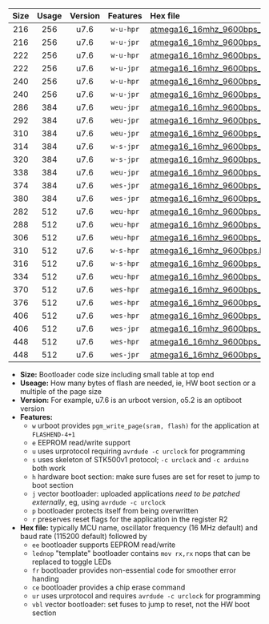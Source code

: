 |Size|Usage|Version|Features|Hex file|
|:-:|:-:|:-:|:-:|:--|
|216|256|u7.6|`w-u-hpr`|[atmega16_16mhz_9600bps_ur.hex](https://raw.githubusercontent.com/stefanrueger/urboot/main/atmega16_16mhz_9600bps_ur.hex)|
|216|256|u7.6|`w-u-jpr`|[atmega16_16mhz_9600bps_ur_vbl.hex](https://raw.githubusercontent.com/stefanrueger/urboot/main/atmega16_16mhz_9600bps_ur_vbl.hex)|
|222|256|u7.6|`w-u-hpr`|[atmega16_16mhz_9600bps_lednop_ur.hex](https://raw.githubusercontent.com/stefanrueger/urboot/main/atmega16_16mhz_9600bps_lednop_ur.hex)|
|222|256|u7.6|`w-u-jpr`|[atmega16_16mhz_9600bps_lednop_ur_vbl.hex](https://raw.githubusercontent.com/stefanrueger/urboot/main/atmega16_16mhz_9600bps_lednop_ur_vbl.hex)|
|240|256|u7.6|`w-u-hpr`|[atmega16_16mhz_9600bps_lednop_fr_ur.hex](https://raw.githubusercontent.com/stefanrueger/urboot/main/atmega16_16mhz_9600bps_lednop_fr_ur.hex)|
|240|256|u7.6|`w-u-jpr`|[atmega16_16mhz_9600bps_lednop_fr_ur_vbl.hex](https://raw.githubusercontent.com/stefanrueger/urboot/main/atmega16_16mhz_9600bps_lednop_fr_ur_vbl.hex)|
|286|384|u7.6|`weu-jpr`|[atmega16_16mhz_9600bps_ee_ur_vbl.hex](https://raw.githubusercontent.com/stefanrueger/urboot/main/atmega16_16mhz_9600bps_ee_ur_vbl.hex)|
|292|384|u7.6|`weu-jpr`|[atmega16_16mhz_9600bps_ee_lednop_ur_vbl.hex](https://raw.githubusercontent.com/stefanrueger/urboot/main/atmega16_16mhz_9600bps_ee_lednop_ur_vbl.hex)|
|310|384|u7.6|`weu-jpr`|[atmega16_16mhz_9600bps_ee_lednop_fr_ur_vbl.hex](https://raw.githubusercontent.com/stefanrueger/urboot/main/atmega16_16mhz_9600bps_ee_lednop_fr_ur_vbl.hex)|
|314|384|u7.6|`w-s-jpr`|[atmega16_16mhz_9600bps_vbl.hex](https://raw.githubusercontent.com/stefanrueger/urboot/main/atmega16_16mhz_9600bps_vbl.hex)|
|320|384|u7.6|`w-s-jpr`|[atmega16_16mhz_9600bps_lednop_vbl.hex](https://raw.githubusercontent.com/stefanrueger/urboot/main/atmega16_16mhz_9600bps_lednop_vbl.hex)|
|338|384|u7.6|`weu-jpr`|[atmega16_16mhz_9600bps_ee_lednop_fr_ce_ur_vbl.hex](https://raw.githubusercontent.com/stefanrueger/urboot/main/atmega16_16mhz_9600bps_ee_lednop_fr_ce_ur_vbl.hex)|
|374|384|u7.6|`wes-jpr`|[atmega16_16mhz_9600bps_ee_vbl.hex](https://raw.githubusercontent.com/stefanrueger/urboot/main/atmega16_16mhz_9600bps_ee_vbl.hex)|
|380|384|u7.6|`wes-jpr`|[atmega16_16mhz_9600bps_ee_lednop_vbl.hex](https://raw.githubusercontent.com/stefanrueger/urboot/main/atmega16_16mhz_9600bps_ee_lednop_vbl.hex)|
|282|512|u7.6|`weu-hpr`|[atmega16_16mhz_9600bps_ee_ur.hex](https://raw.githubusercontent.com/stefanrueger/urboot/main/atmega16_16mhz_9600bps_ee_ur.hex)|
|288|512|u7.6|`weu-hpr`|[atmega16_16mhz_9600bps_ee_lednop_ur.hex](https://raw.githubusercontent.com/stefanrueger/urboot/main/atmega16_16mhz_9600bps_ee_lednop_ur.hex)|
|306|512|u7.6|`weu-hpr`|[atmega16_16mhz_9600bps_ee_lednop_fr_ur.hex](https://raw.githubusercontent.com/stefanrueger/urboot/main/atmega16_16mhz_9600bps_ee_lednop_fr_ur.hex)|
|310|512|u7.6|`w-s-hpr`|[atmega16_16mhz_9600bps.hex](https://raw.githubusercontent.com/stefanrueger/urboot/main/atmega16_16mhz_9600bps.hex)|
|316|512|u7.6|`w-s-hpr`|[atmega16_16mhz_9600bps_lednop.hex](https://raw.githubusercontent.com/stefanrueger/urboot/main/atmega16_16mhz_9600bps_lednop.hex)|
|334|512|u7.6|`weu-hpr`|[atmega16_16mhz_9600bps_ee_lednop_fr_ce_ur.hex](https://raw.githubusercontent.com/stefanrueger/urboot/main/atmega16_16mhz_9600bps_ee_lednop_fr_ce_ur.hex)|
|370|512|u7.6|`wes-hpr`|[atmega16_16mhz_9600bps_ee.hex](https://raw.githubusercontent.com/stefanrueger/urboot/main/atmega16_16mhz_9600bps_ee.hex)|
|376|512|u7.6|`wes-hpr`|[atmega16_16mhz_9600bps_ee_lednop.hex](https://raw.githubusercontent.com/stefanrueger/urboot/main/atmega16_16mhz_9600bps_ee_lednop.hex)|
|406|512|u7.6|`wes-hpr`|[atmega16_16mhz_9600bps_ee_lednop_fr.hex](https://raw.githubusercontent.com/stefanrueger/urboot/main/atmega16_16mhz_9600bps_ee_lednop_fr.hex)|
|406|512|u7.6|`wes-jpr`|[atmega16_16mhz_9600bps_ee_lednop_fr_vbl.hex](https://raw.githubusercontent.com/stefanrueger/urboot/main/atmega16_16mhz_9600bps_ee_lednop_fr_vbl.hex)|
|448|512|u7.6|`wes-hpr`|[atmega16_16mhz_9600bps_ee_lednop_fr_ce.hex](https://raw.githubusercontent.com/stefanrueger/urboot/main/atmega16_16mhz_9600bps_ee_lednop_fr_ce.hex)|
|448|512|u7.6|`wes-jpr`|[atmega16_16mhz_9600bps_ee_lednop_fr_ce_vbl.hex](https://raw.githubusercontent.com/stefanrueger/urboot/main/atmega16_16mhz_9600bps_ee_lednop_fr_ce_vbl.hex)|

- **Size:** Bootloader code size including small table at top end
- **Useage:** How many bytes of flash are needed, ie, HW boot section or a multiple of the page size
- **Version:** For example, u7.6 is an urboot version, o5.2 is an optiboot version
- **Features:**
  + `w` urboot provides `pgm_write_page(sram, flash)` for the application at `FLASHEND-4+1`
  + `e` EEPROM read/write support
  + `u` uses urprotocol requiring `avrdude -c urclock` for programming
  + `s` uses skeleton of STK500v1 protocol; `-c urclock` and `-c arduino` both work
  + `h` hardware boot section: make sure fuses are set for reset to jump to boot section
  + `j` vector bootloader: uploaded applications *need to be patched externally*, eg, using `avrdude -c urclock`
  + `p` bootloader protects itself from being overwritten
  + `r` preserves reset flags for the application in the register R2
- **Hex file:** typically MCU name, oscillator frequency (16 MHz default) and baud rate (115200 default) followed by
  + `ee` bootloader supports EEPROM read/write
  + `lednop` "template" bootloader contains `mov rx,rx` nops that can be replaced to toggle LEDs
  + `fr` bootloader provides non-essential code for smoother error handing
  + `ce` bootloader provides a chip erase command
  + `ur` uses urprotocol and requires `avrdude -c urclock` for programming
  + `vbl` vector bootloader: set fuses to jump to reset, not the HW boot section
